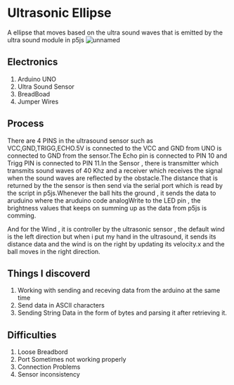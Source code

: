 # Ultrasonic Ellipse #

A ellipse that moves based on the ultra sound waves that is emitted by the ultra sound module in p5js
![unnamed](https://user-images.githubusercontent.com/31856059/163829073-d693491b-7cee-4404-8808-ee52e259b4b8.jpeg)


## Electronics
1. Arduino UNO
2. Ultra Sound Sensor
3. BreadBoad
4. Jumper Wires

## Process
There are 4 PINS in the ultrasound sensor such as VCC,GND,TRIGG,ECHO.5V is connected to the VCC and GND from UNO is connected to GND from the sensor.The Echo pin is connected to PIN 10 and Trigg PIN is connected to PIN 11.In the Sensor , there is transmitter which transmits sound waves of 40 Khz and a receiver which receives the signal when the sound waves are reflected by the obstacle.The distance that is returned by the the sensor is then send via the serial port which is read by the script in p5js.Whenever the ball hits the ground , it sends the data to aruduino where the aruduino code analogWrite to the LED pin , the brightness values that keeps on summing up as the data from p5js is comming.

And for the Wind , it is controller by the ultrasonic sensor , the default wind is the left direction but when i put my hand in the ultrasound, it sends its distance data and the wind is on the right by updating its velocity.x and the ball moves in the right direction.


## Things I discoverd
1. Working with sending and receving data from the arduino at the same time
2. Send data in ASCII characters 
3. Sending String Data in the form of bytes and parsing it after retrieving it.


## Difficulties 
1. Loose Breadbord 
2. Port Sometimes not working properly 
3. Connection Problems 
4. Sensor inconsistency 






